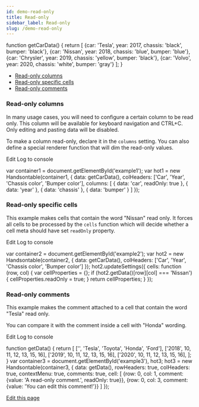 ```yaml
---
id: demo-read-only
title: Read-only
sidebar_label: Read-only
slug: /demo-read-only
---
```


function getCarData() { return \[ {car: 'Tesla', year: 2017, chassis: 'black', bumper: 'black'}, {car: 'Nissan', year: 2018, chassis: 'blue', bumper: 'blue'}, {car: 'Chrysler', year: 2019, chassis: 'yellow', bumper: 'black'}, {car: 'Volvo', year: 2020, chassis: 'white', bumper: 'gray'} \]; }

*   [Read-only columns](#page-columns)
*   [Read-only specific cells](#page-cells)
*   [Read-only comments](#page-comments)

### Read-only columns

In many usage cases, you will need to configure a certain column to be read only. This column will be available for keyboard navigation and CTRL+C. Only editing and pasting data will be disabled.

To make a column read-only, declare it in the `columns` setting. You can also define a special renderer function that will dim the read-only values.

Edit Log to console

var container1 = document.getElementById('example1'); var hot1 = new Handsontable(container1, { data: getCarData(), colHeaders: \['Car', 'Year', 'Chassis color', 'Bumper color'\], columns: \[ { data: 'car', readOnly: true }, { data: 'year' }, { data: 'chassis' }, { data: 'bumper' } \] });

### Read-only specific cells

This example makes cells that contain the word "Nissan" read only. It forces all cells to be processed by the `cells` function which will decide whether a cell meta should have set `readOnly` property.

Edit Log to console

var container2 = document.getElementById('example2'); var hot2 = new Handsontable(container2, { data: getCarData(), colHeaders: \['Car', 'Year', 'Chassis color', 'Bumper color'\] }); hot2.updateSettings({ cells: function (row, col) { var cellProperties = {}; if (hot2.getData()\[row\]\[col\] === 'Nissan') { cellProperties.readOnly = true; } return cellProperties; } });

### Read-only comments

This example makes the comment attached to a cell that contain the word "Tesla" read only.

You can compare it with the comment inside a cell with "Honda" wording.

Edit Log to console

function getData() { return \[ \['', 'Tesla', 'Toyota', 'Honda', 'Ford'\], \['2018', 10, 11, 12, 13, 15, 16\], \['2019', 10, 11, 12, 13, 15, 16\], \['2020', 10, 11, 12, 13, 15, 16\], \]; } var container3 = document.getElementById('example3'), hot3; hot3 = new Handsontable(container3, { data: getData(), rowHeaders: true, colHeaders: true, contextMenu: true, comments: true, cell: \[ {row: 0, col: 1, comment: {value: 'A read-only comment.', readOnly: true}}, {row: 0, col: 3, comment: {value: 'You can edit this comment!'}} \] });

[Edit this page](https://github.com/handsontable/docs/edit/8.2.0/tutorials/read-only.html)
